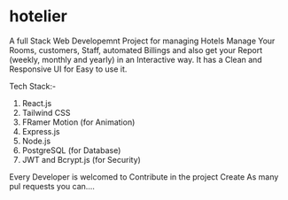 # hotelier
A full Stack Web Developemnt Project for managing Hotels 
Manage Your Rooms, customers, Staff, automated Billings and also get your Report (weekly, monthly and yearly) in an Interactive way.
It has a Clean and Responsive UI for Easy to use it.

Tech Stack:-
1. React.js
2. Tailwind CSS
3. FRamer Motion (for Animation)
4. Express.js
5. Node.js
6. PostgreSQL (for Database)
7. JWT and Bcrypt.js (for Security)

Every Developer is welcomed to Contribute in the project
Create As many pul requests you can....
